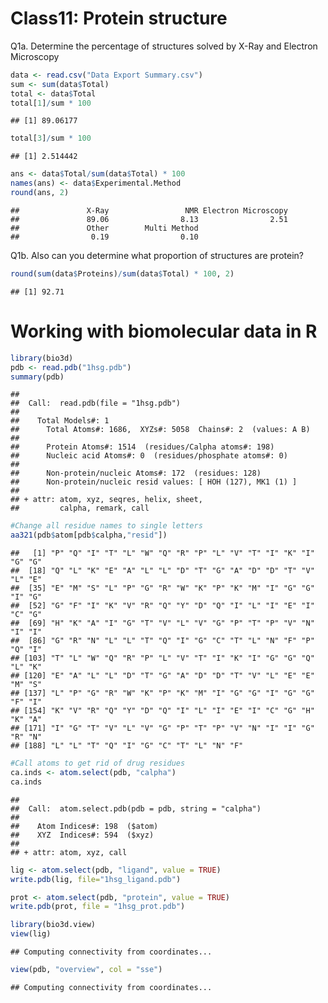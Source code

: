 Class11: Protein structure
================

Q1a. Determine the percentage of structures solved by X-Ray and Electron
Microscopy

``` r
data <- read.csv("Data Export Summary.csv")
sum <- sum(data$Total)
total <- data$Total
total[1]/sum * 100
```

    ## [1] 89.06177

``` r
total[3]/sum * 100
```

    ## [1] 2.514442

``` r
ans <- data$Total/sum(data$Total) * 100
names(ans) <- data$Experimental.Method
round(ans, 2)
```

    ##               X-Ray                 NMR Electron Microscopy 
    ##               89.06                8.13                2.51 
    ##               Other        Multi Method 
    ##                0.19                0.10

Q1b. Also can you determine what proportion of structures are protein?

``` r
round(sum(data$Proteins)/sum(data$Total) * 100, 2)
```

    ## [1] 92.71

# Working with biomolecular data in R

``` r
library(bio3d)
pdb <- read.pdb("1hsg.pdb")
summary(pdb)
```

    ## 
    ##  Call:  read.pdb(file = "1hsg.pdb")
    ## 
    ##    Total Models#: 1
    ##      Total Atoms#: 1686,  XYZs#: 5058  Chains#: 2  (values: A B)
    ## 
    ##      Protein Atoms#: 1514  (residues/Calpha atoms#: 198)
    ##      Nucleic acid Atoms#: 0  (residues/phosphate atoms#: 0)
    ## 
    ##      Non-protein/nucleic Atoms#: 172  (residues: 128)
    ##      Non-protein/nucleic resid values: [ HOH (127), MK1 (1) ]
    ## 
    ## + attr: atom, xyz, seqres, helix, sheet,
    ##         calpha, remark, call

``` r
#Change all residue names to single letters
aa321(pdb$atom[pdb$calpha,"resid"])
```

    ##   [1] "P" "Q" "I" "T" "L" "W" "Q" "R" "P" "L" "V" "T" "I" "K" "I" "G" "G"
    ##  [18] "Q" "L" "K" "E" "A" "L" "L" "D" "T" "G" "A" "D" "D" "T" "V" "L" "E"
    ##  [35] "E" "M" "S" "L" "P" "G" "R" "W" "K" "P" "K" "M" "I" "G" "G" "I" "G"
    ##  [52] "G" "F" "I" "K" "V" "R" "Q" "Y" "D" "Q" "I" "L" "I" "E" "I" "C" "G"
    ##  [69] "H" "K" "A" "I" "G" "T" "V" "L" "V" "G" "P" "T" "P" "V" "N" "I" "I"
    ##  [86] "G" "R" "N" "L" "L" "T" "Q" "I" "G" "C" "T" "L" "N" "F" "P" "Q" "I"
    ## [103] "T" "L" "W" "Q" "R" "P" "L" "V" "T" "I" "K" "I" "G" "G" "Q" "L" "K"
    ## [120] "E" "A" "L" "L" "D" "T" "G" "A" "D" "D" "T" "V" "L" "E" "E" "M" "S"
    ## [137] "L" "P" "G" "R" "W" "K" "P" "K" "M" "I" "G" "G" "I" "G" "G" "F" "I"
    ## [154] "K" "V" "R" "Q" "Y" "D" "Q" "I" "L" "I" "E" "I" "C" "G" "H" "K" "A"
    ## [171] "I" "G" "T" "V" "L" "V" "G" "P" "T" "P" "V" "N" "I" "I" "G" "R" "N"
    ## [188] "L" "L" "T" "Q" "I" "G" "C" "T" "L" "N" "F"

``` r
#Call atoms to get rid of drug residues
ca.inds <- atom.select(pdb, "calpha")
ca.inds
```

    ## 
    ##  Call:  atom.select.pdb(pdb = pdb, string = "calpha")
    ## 
    ##    Atom Indices#: 198  ($atom)
    ##    XYZ  Indices#: 594  ($xyz)
    ## 
    ## + attr: atom, xyz, call

``` r
lig <- atom.select(pdb, "ligand", value = TRUE)
write.pdb(lig, file="1hsg_ligand.pdb")
```

``` r
prot <- atom.select(pdb, "protein", value = TRUE)
write.pdb(prot, file = "1hsg_prot.pdb")
```

``` r
library(bio3d.view)
view(lig)
```

    ## Computing connectivity from coordinates...

``` r
view(pdb, "overview", col = "sse")
```

    ## Computing connectivity from coordinates...
